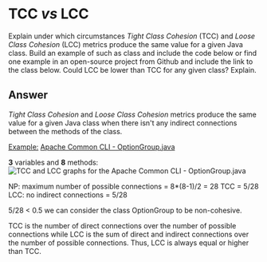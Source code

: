 # TCC *vs* LCC

Explain under which circumstances *Tight Class Cohesion* (TCC) and *Loose Class Cohesion* (LCC) metrics produce the same value for a given Java class. Build an example of such as class and include the code below or find one example in an open-source project from Github and include the link to the class below. Could LCC be lower than TCC for any given class? Explain.

## Answer

*Tight Class Cohesion* and *Loose Class Cohesion* metrics produce the same value for a given Java class when there isn't any indirect connections between the methods of the class.

<ins>Example:</ins> [Apache Common CLI - OptionGroup.java](https://github.com/apache/commons-cli/blob/master/src/main/java/org/apache/commons/cli/OptionGroup.java)

**3** variables and **8** methods:
![TCC and LCC graphs for the Apache Common CLI - OptionGroup.java](https://drive.google.com/file/d/1e6Rhqvj9sr8EAH3me_C-kfWZGB16L8bt/view?usp=sharing)

NP: maximum number of possible connections = 8*(8-1)/2 = 28
TCC = 5/28
LCC: no indirect connections = 5/28

5/28 < 0.5 we can consider the class OptionGroup to be non-cohesive.

TCC is the number of direct connections over the number of possible connections while LCC is the sum of direct and indirect connections over the number of possible connections. Thus, LCC is always equal or higher than TCC.
